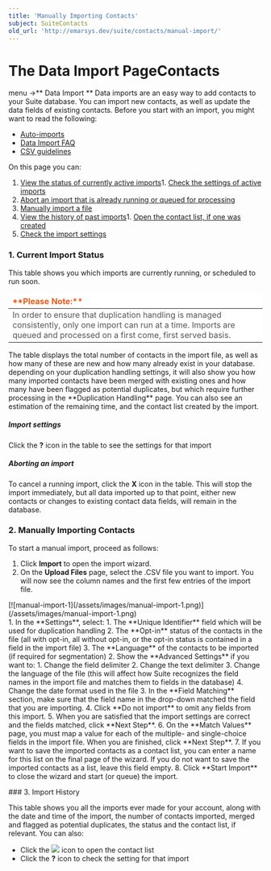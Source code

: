 ```yaml
---
title: 'Manually Importing Contacts'
subject: SuiteContacts
old_url: 'http://emarsys.dev/suite/contacts/manual-import/'
---
```


The Data Import Page**Contacts**
================================

 menu ->** Data Import ** Data imports are an easy way to add contacts to your Suite database. You can import new contacts, as well as update the data fields of existing contacts. Before you start with an import, you might want to read the following:

- [Auto-imports](/Suite/auto-imports.md "Auto-Imports")
- [Data Import FAQ](/Suite/import-faq.md "Data Import FAQ")
- [CSV guidelines](/Resources/csv-files.md "CSV Guidelines")

 On this page you can:

1. [View the status of currently active imports](#current-imports)1. [Check the settings of active imports](#check-settings)
2. [Abort an import that is already running or queued for processing](#abort-import)
2. [Manually import a file](#manual-import)
3. [View the history of past imports](#import-history)1. [Open the contact list, if one was created](#check-list)
2. [Check the import settings](#check-settings2)

### <a name="current-imports"></a>

### 1. Current Import Status

 This table shows you which imports are currently running, or scheduled to run soon.

<table border="0" cellpadding="1" class="wikitable" style="width: 100%;border-width: 0px;border-style: solid"><thead><tr><th style="text-align: left;border-color: #fff;background-color: #fff;color: #eb5a19">**Please Note:**</th> </tr></thead><tbody><tr><td style="text-align: left;border-color: #fff;background-color: #fff;color: #555555">In order to ensure that duplication handling is managed consistently, only one import can run at a time. Imports are queued and processed on a first come, first served basis.</td></tr></tbody></table> The table displays the total number of contacts in the import file, as well as how many of these are new and how many already exist in your database. depending on your duplication handling settings, it will also show you how many imported contacts have been merged with existing ones and how many have been flagged as potential duplicates, but which require further processing in the **Duplication Handling** page. You can also see an estimation of the remaining time, and the contact list created by the import. <a name="check-settings"></a>

##### Import settings

 Click the **?** icon in the table to see the settings for that import <a name="abort-import"></a>

##### Aborting an import

 To cancel a running import, click the **X** icon in the table. This will stop the import immediately, but all data imported up to that point, either new contacts or changes to existing contact data fields, will remain in the database. <a name="manual-import"></a>

### 2. Manually Importing Contacts

 To start a manual import, proceed as follows:

1. Click **Import** to open the import wizard.
2. On the **Upload Files** page, select the .CSV file you want to import. You will now see the column names and the first few entries of the import file.


<div class="row">[![manual-import-1](/assets/images/manual-import-1.png)](/assets/images/manual-import-1.png)</div>1. In the **Settings**, select: 1. The **Unique Identifier** field which will be used for duplication handling
2. The **Opt-in** status of the contacts in the file (all with opt-in, all without opt-in, or the opt-in status is contained in a field in the import file)
3. The **Language** of the contacts to be imported (if required for segmentation)
2. Show the **Advanced Settings** if you want to: 1. Change the field delimiter
2. Change the text delimiter
3. Change the language of the file (this will affect how Suite recognizes the field names in the import file and matches them to fields in the database)
4. Change the date format used in the file
3. In the **Field Matching** section, make sure that the field name in the drop-down matched the field that you are importing.
4. Click **Do not import** to omit any fields from this import.
5. When you are satisfied that the import settings are correct and the fields matched, click **Next Step**.
6. On the **Match Values** page, you must map a value for each of the multiple- and single-choice fields in the import file. When you are finished, click **Next Step**.
7. If you want to save the imported contacts as a contact list, you can enter a name for this list on the final page of the wizard. If you do not want to save the imported contacts as a list, leave this field empty.
8. Click **Start Import** to close the wizard and start (or queue) the import.
 
<a name="import-history"></a>### 3. Import History

 This table shows you all the imports ever made for your account, along with the date and time of the import, the number of contacts imported, merged and flagged as potential duplicates, the status and the contact list, if relevant. You can also:

- <a name="check-list"></a>Click the [![](/assets/images/view_details_icon.png)](/assets/images/view_details_icon.png) icon to open the contact list
- <a name="check-settings2"></a>Click the **?** icon to check the setting for that import